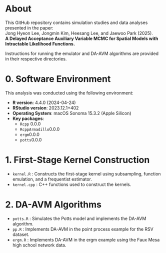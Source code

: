 # About

This GitHub repository contains simulation studies and data analyses presented in the paper:  
Jong Hyeon Lee, Jongmin Kim, Heesang Lee, and Jaewoo Park (2025).  
**A Delayed Acceptance Auxiliary Variable MCMC for Spatial Models with Intractable Likelihood Functions.**

Instructions for running the emulator and DA-AVM algorithms are provided in their respective directories.

# 0. Software Environment

This analysis was conducted using the following environment:

- **R version**: 4.4.0 (2024-04-24)
- **RStudio version**: 2023.12.1+402
- **Operating System**: macOS Sonoma 15.3.2 (Apple Silicon)
- **Key packages**:
  - `Rcpp` 0.0.0
  - `RcppArmadillo`0.0.0
  - `ergm`0.0.0
  - `potts`0.0.0

# 1. First-Stage Kernel Construction

- `kernel.R` : Constructs the first-stage kernel using subsampling, function emulation, and a frequentist estimator.
- `kernel.cpp` : C++ functions used to construct the kernels.

# 2. DA-AVM Algorithms

- `potts.R` : Simulates the Potts model and implements the DA-AVM algorithm.
- `pp.R` : Implements DA-AVM in the point process example for the RSV dataset.
- `ergm.R` : Implements DA-AVM in the ergm example using the Faux Mesa high school network data.
